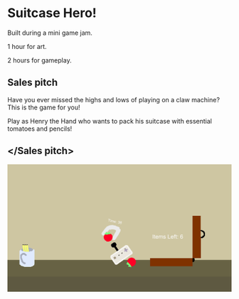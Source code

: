 # Suitcase Hero!
Built during a mini game jam.


1 hour for art.


2 hours for gameplay.


## Sales pitch
Have you ever missed the highs and lows of playing on a claw machine? This is the game for you!


Play as Henry the Hand who wants to pack his suitcase with essential tomatoes and pencils!
## </Sales pitch>

![alt-text](https://github.com/ConnorAustin/SuitcaseHero/raw/master/gameplay.gif "Gameplay gif")
